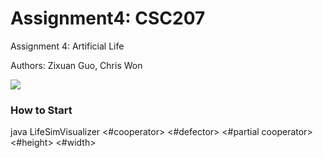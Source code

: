 # Assignment4: CSC207

<p> Assignment 4: Artificial Life <p\>
<p> Authors: Zixuan Guo, Chris Won <p\>

![](animation.gif)

### How to Start
java LifeSimVisualizer <iteration> <#cooperator> <#defector> <#partial cooperator> <#height> <#width>
